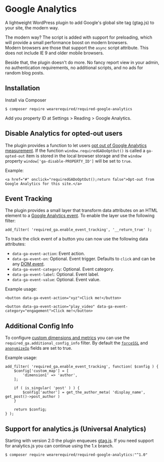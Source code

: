 # Google Analytics

A lightweight WordPress plugin to add Google's global site tag (gtag.js) to your site, the modern way.

The modern way? The script is added with support for preloading, which will provide a small performance boost on modern browsers.  
Modern browsers are those that support the `async` script attribute. This does not include IE 9 and older mobile browsers.

Beside that, the plugin doesn't do more. No fancy report view in your admin, no authentication requirements, no additional scripts, and no ads for random blog posts.

## Installation

Install via Composer

	$ composer require wearerequired/required-google-analytics

Add you property ID at Settings > Reading > Google Analytics.

## Disable Analytics for opted-out users

The plugin provides a function to let users [opt out of Google Analytics measurement](https://developers.google.com/analytics/devguides/collection/gtagjs/user-opt-out). If the function `window.requiredGADoOptOut()` is called a `ga-opted-out` item is stored in the local browser storage and the `window` property `window['ga-disable-PROPERTY_ID']` will be set to `true`.

Example:

	<a href="#" onclick="requiredGADoOptOut();return false">Opt-out from Google Analytics for this site.</a>

## Event Tracking

The plugin provides a small layer that transform data attributes on an HTML element to a [Google Analytics event](https://developers.google.com/analytics/devguides/collection/gtagjs/events). To enable the layer use the following filter:

	add_filter( 'required_ga.enable_event_tracking', '__return_true' );

To track the click event of a button you can now use the following data attributes:

* `data-ga-event-action`: Event action.
* `data-ga-event-on`: Optional. Event trigger. Defaults to `click` and can be any [DOM event](https://developer.mozilla.org/en-US/docs/Web/Events).
* `data-ga-event-category`:  Optional. Event category.
* `data-ga-event-label`: Optional. Event label.
* `data-ga-event-value`: Optional. Event value.

Example usage:

	<button data-ga-event-action="xyz">Click me!</button>

	<button data-ga-event-action="play_video" data-ga-event-category="engagement">Click me!</button>

## Additional Config Info

To configure [custom dimensions and metrics](https://developers.google.com/analytics/devguides/collection/gtagjs/custom-dims-mets) you can use the `required_ga.additional_config_info` filter. By default the [`forceSSL`](https://developers.google.com/analytics/devguides/collection/analyticsjs/field-reference#forceSSL) and [`anonymizeIp`](https://developers.google.com/analytics/devguides/collection/analyticsjs/field-reference#anonymizeIp) fields are set to true.

Example usage:

	add_filter( 'required_ga.enable_event_tracking', function( $config ) {
		$config['custom_map'] = [
			'dimension1' => 'author',
		];

		if ( is_singular( 'post' ) ) {
			$config['author'] = get_the_author_meta( 'display_name', get_post()->post_author )
		}

		return $config;
	} );

## Support for analytics.js (Universal Analytics)

Starting with version 2.0 the plugin enqueues [gtag.js](https://developers.google.com/analytics/devguides/collection/gtagjs/). If you need support for analytics.js you can continue using the 1.x branch.

	$ composer require wearerequired/required-google-analytics:"^1.0"
